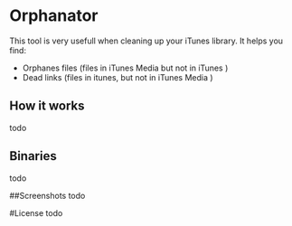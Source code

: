 # Orphanator
This tool is very usefull when cleaning up your iTunes library. It helps you find:
- Orphanes files (files in iTunes Media but not in iTunes )
- Dead links (files in itunes, but not in iTunes Media )

## How it works
todo

## Binaries
todo

##Screenshots
todo

#License
todo